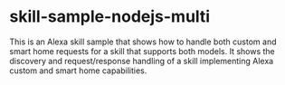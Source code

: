 # skill-sample-nodejs-multi
This is an Alexa skill sample that shows how to handle both custom and smart home requests for a skill that supports both models. It shows the discovery and request/response handling of a skill implementing Alexa custom and smart home capabilities.
